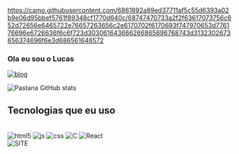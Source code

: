 https://camo.githubusercontent.com/6861892a89ed37711af5c55d6393a02b9e06d95bbef5761f89348cf1770d640c/68747470733a2f2f63617073756c652d72656e6465722e76657263656c2e6170702f6170693f747970653d776176696e6726636f6c6f723d303061643666266865696768743d3132302673656374696f6e3d686561646572
### Ola eu sou o Lucas 

[![blog](https://img.shields.io/badge/LinkedIn-0077B5?style=for-the-badge&logo=linkedin&logoColor=white)](https://www.linkedin.com/in/lucas-pastana-125329276/)

![Pastana GitHub stats](https://github-readme-stats.vercel.app/api?username=LucasPastana&show_icons=true&theme=radical)

## Tecnologias que eu  uso

<div style="display: inline_block"><br/>
    <img align="center" alt="html5" src="https://img.shields.io/badge/HTML5-E34F26?style=for-the-badge&logo=html5&logoColor=white"/>
    <img align="center" alt="js" src="https://img.shields.io/badge/JavaScript-F7DF1E?style=for-the-badge&logo=javascript&logoColor=black"/>
    <img align="center" alt="css" src="https://img.shields.io/badge/CSS3-1572B6?style=for-the-badge&logo=css3&logoColor=white"/>
    <img align="center" alt="C" src="https://img.shields.io/badge/C-00599C?style=for-the-badge&logo=c&logoColor=white"/>
    <img align="center" alt="React" src="https://img.shields.io/badge/React-20232A?style=for-the-badge&logo=react&logoColor=61DAFB"/><br>
    <img align="center" alt="SITE" src="https://img.shields.io/badge/PORTIFOLIO-000000?style=for-the-badge&logo=codepen&logoColor=white"/><br>
